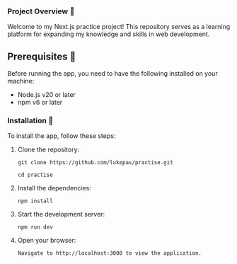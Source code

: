 ### Project Overview 🔮

Welcome to my Next.js practice project! This repository serves as a learning platform for expanding my knowledge and skills in web development.

## Prerequisites 🧰

Before running the app, you need to have the following installed on your machine:

* Node.js v20 or later
* npm v6 or later

### Installation 🚀

To install the app, follow these steps:

1. Clone the repository:

   `git clone https://github.com/lukepas/practise.git`

   `cd practise`
   
2. Install the dependencies:

   `npm install`

3. Start the development server:

   `npm run dev`
   
4. Open your browser:

   `Navigate to http://localhost:3000 to view the application.`


